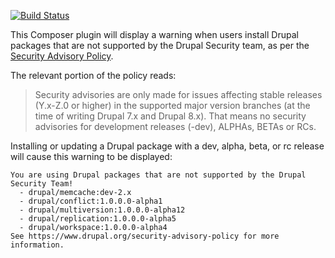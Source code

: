 [![Build Status](https://travis-ci.org/grasmash/drupal-security-warning.svg?branch=master)](https://travis-ci.org/grasmash/drupal-security-warning)

This Composer plugin will display a warning when users install Drupal packages that are not supported by the Drupal Security team, as per the [Security Advisory Policy](https://www.drupal.org/security-advisory-policy).

The relevant portion of the policy reads:
> Security advisories are only made for issues affecting stable releases (Y.x-Z.0 or higher) in the supported major version branches (at the time of writing Drupal 7.x and Drupal 8.x). That means no security advisories for development releases (-dev), ALPHAs, BETAs or RCs.

Installing or updating a Drupal package with a dev, alpha, beta, or rc release will cause this warning to be displayed:

    You are using Drupal packages that are not supported by the Drupal Security Team!
      - drupal/memcache:dev-2.x
      - drupal/conflict:1.0.0.0-alpha1
      - drupal/multiversion:1.0.0.0-alpha12
      - drupal/replication:1.0.0.0-alpha5
      - drupal/workspace:1.0.0.0-alpha4
    See https://www.drupal.org/security-advisory-policy for more information.
